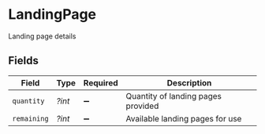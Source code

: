 # LandingPage

Landing page details


## Fields

| Field                              | Type                               | Required                           | Description                        |
| ---------------------------------- | ---------------------------------- | ---------------------------------- | ---------------------------------- |
| `quantity`                         | *?int*                             | :heavy_minus_sign:                 | Quantity of landing pages provided |
| `remaining`                        | *?int*                             | :heavy_minus_sign:                 | Available landing pages for use    |